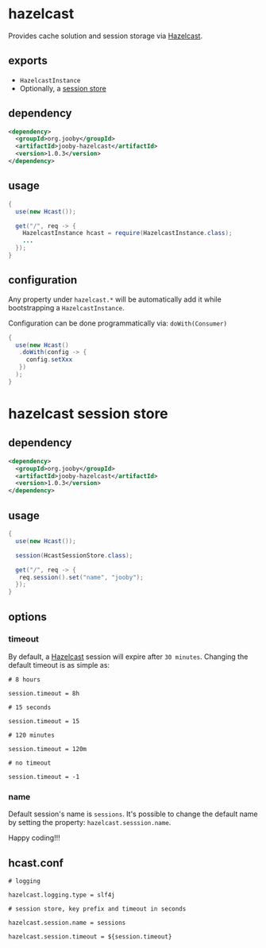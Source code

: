 # hazelcast

Provides cache solution and session storage via [Hazelcast](http://hazelcast.org).

## exports

* ```HazelcastInstance```
* Optionally, a [session store](/apidocs/org/jooby/hazelcast/HcastSessionStore.html)

## dependency

```xml
<dependency>
  <groupId>org.jooby</groupId>
  <artifactId>jooby-hazelcast</artifactId>
  <version>1.0.3</version>
</dependency>
```

## usage

```java
{
  use(new Hcast());

  get("/", req -> {
    HazelcastInstance hcast = require(HazelcastInstance.class);
    ...
  });
}
```

## configuration

Any property under ```hazelcast.*``` will be automatically add it while bootstrapping a ```HazelcastInstance```.

Configuration can be done programmatically via: ```doWith(Consumer)```

```java
{
  use(new Hcast()
   .doWith(config -> {
     config.setXxx
   })
  );
}
```

# hazelcast session store

## dependency

```xml
<dependency>
  <groupId>org.jooby</groupId>
  <artifactId>jooby-hazelcast</artifactId>
  <version>1.0.3</version>
</dependency>
```

## usage

```java
{
  use(new Hcast());

  session(HcastSessionStore.class);

  get("/", req -> {
   req.session().set("name", "jooby");
  });
}
```

## options

### timeout

By default, a [Hazelcast](http://hazelcast.org) session will expire after ```30 minutes```. Changing the default timeout is as simple as:

```properties
# 8 hours

session.timeout = 8h

# 15 seconds

session.timeout = 15

# 120 minutes

session.timeout = 120m

# no timeout

session.timeout = -1
```

### name
Default session's name is ```sessions```. It's possible to change the default name by setting the property: ```hazelcast.sesssion.name```.

Happy coding!!!

## hcast.conf

```properties
# logging

hazelcast.logging.type = slf4j

# session store, key prefix and timeout in seconds

hazelcast.session.name = sessions

hazelcast.session.timeout = ${session.timeout}
```
